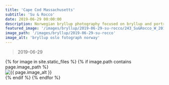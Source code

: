 ```yaml
---
title: 'Cape Cod Massachusetts'
subtitle: 'Su & Rocco'
date: 2019-06-29 00:00:00
description: Norwegian bryllup photography focused on bryllup and portrait photography. 
featured_image: '/images/bryllup/2019-06-29-su-rocco/243_Su&Rocco_W_20190630.JPG'
image_path: '/images/bryllup/2019-06-29-su-rocco'
image_alt: 'bryllup oslo fotograph norway'
---
```


> 2019-06-29

<!-- DO NOT EDIT BELOW -->
<div class="image-wrap" >
{% for image in site.static_files %}
    {% if image.path contains page.image_path %}
        <div class="image-wrap" >
        <img src="{{ site.baseurl }}{{ image.path }}" alt="{{ page.image_alt }}" />
        </div>
    {% endif %}
{% endfor %}
